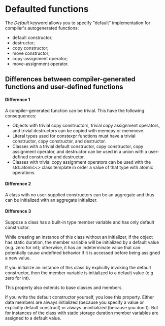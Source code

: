 Defaulted functions
===================

The *Default* keyword allows you to specify "default" implementation 
for compiler's autogenerated functions:
- default constructor;
- destructor;
- copy constructor;
- move constructor;
- copy-assignment operator;
- move-assignment operator.


Differences between compiler-generated functions and user-defined functions
---------------------------------------------------------------------------

#### Difference 1
A compiler-generated function can be trivial. 
This have the following consequences:
- Objects with trivial copy constructors, trivial copy assignment operators,
  and trivial destructors can be copied with memcpy or memmove.
- Literal types used for constexpr functions
  must have a trivial constructor, copy constructor, and destructor.
- Classes with a trivial default constructor, copy constructor,
  copy assignment operator, and destructor can be used in a union
  with a user-defined constructor and destructor.
- Classes with trivial copy assignment operators can be used 
  with the std::atomic<> class template in order a value of that type
  with atomic operations.

#### Difference 2
A class with no user-supplied constructors can be an aggregate 
and thus can be initialized with an aggregate initializer.

#### Difference 3
Suppose a class has a built-in type member variable
and has only default constructor.

While creating an instance of this class without an initializer,
if the object has static duration, 
the member variable will be initialized by a default value
(e.g. zero for int);
otherwise, it has an indeterminate value 
that can potentially cause undefined behavior 
if it is accessed before being assigned a new value.

If you initialize an instance of this class 
by explicitly invoking the default constructor,
then the member variable is initialized to a default value 
(e.g zero for int).

This property also extends to base classes and members.

If you write the default constructor yourself, you lose this property.
Either data members are always initialized
(because you specify a value or explicitly default construct)
or always uninitialized (because you don't).
But for instances of the class with static storage duration
member variables are assigned to a default value.
